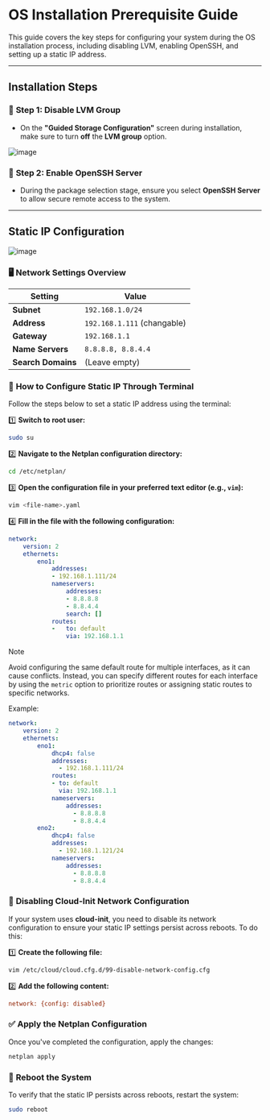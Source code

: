 # **OS Installation Prerequisite Guide**

This guide covers the key steps for configuring your system during the OS installation process, including disabling LVM, enabling OpenSSH, and setting up a static IP address.

---

## **Installation Steps**

### 🔧 **Step 1: Disable LVM Group**

- On the **"Guided Storage Configuration"** screen during installation, make sure to turn **off** the **LVM group** option.

![image](https://github.com/user-attachments/assets/18cd1ae7-cb28-463b-96a6-b2c754af068f)

### 🔧 **Step 2: Enable OpenSSH Server**

- During the package selection stage, ensure you select **OpenSSH Server** to allow secure remote access to the system.

---

## **Static IP Configuration**

![image](https://github.com/user-attachments/assets/627813d0-9b4e-4a09-bd3e-c592077d9838)

### 🖥 **Network Settings Overview**

| **Setting**    | **Value**          |
|----------------|--------------------|
| **Subnet**     | `192.168.1.0/24`   |
| **Address**    | `192.168.1.111` (changable)    |
| **Gateway**    | `192.168.1.1`      |
| **Name Servers** | `8.8.8.8, 8.8.4.4` |
| **Search Domains** | (Leave empty)    |

### 📄 **How to Configure Static IP Through Terminal**

Follow the steps below to set a static IP address using the terminal:

1️⃣ **Switch to root user:**
```bash
sudo su
```

2️⃣ **Navigate to the Netplan configuration directory:**
```bash
cd /etc/netplan/
```

3️⃣ **Open the configuration file in your preferred text editor (e.g., `vim`):**
```bash
vim <file-name>.yaml
```

4️⃣ **Fill in the file with the following configuration:**

```yaml
network:
    version: 2
    ethernets:
        eno1:
            addresses:
            - 192.168.1.111/24
            nameservers:
                addresses:
                - 8.8.8.8
                - 8.8.4.4
                search: []
            routes:
            -   to: default
                via: 192.168.1.1
```

> [!NOTE]  
> Avoid configuring the same default route for multiple interfaces, as it can cause conflicts. Instead, you can specify different routes for each interface by using the `metric` option to prioritize routes or assigning static routes to specific networks.

Example:

```yaml
network:
    version: 2
    ethernets:
        eno1:
            dhcp4: false
            addresses:
              - 192.168.1.111/24
            routes:
            - to: default
              via: 192.168.1.1
            nameservers:
                addresses:
                  - 8.8.8.8
                  - 8.8.4.4
        eno2:
            dhcp4: false
            addresses:
              - 192.168.1.121/24
            nameservers:
                addresses:
                  - 8.8.8.8
                  - 8.8.4.4
```

### 🚫 **Disabling Cloud-Init Network Configuration**

If your system uses **cloud-init**, you need to disable its network configuration to ensure your static IP settings persist across reboots. To do this:

1️⃣ **Create the following file:**
```bash
vim /etc/cloud/cloud.cfg.d/99-disable-network-config.cfg
```

2️⃣ **Add the following content:**
```cfg
network: {config: disabled}
```

### ✅ **Apply the Netplan Configuration**

Once you've completed the configuration, apply the changes:

```bash
netplan apply
```

### 🔄 **Reboot the System**

To verify that the static IP persists across reboots, restart the system:

```bash
sudo reboot
```
